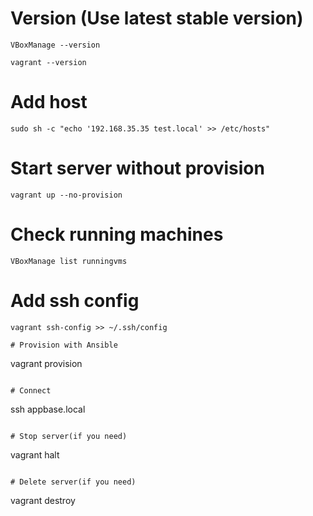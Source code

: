 # Version (Use latest stable version)
```
VBoxManage --version

vagrant --version
```

# Add host
```
sudo sh -c "echo '192.168.35.35 test.local' >> /etc/hosts"
```

# Start server without provision
```
vagrant up --no-provision
```

# Check running machines
```
VBoxManage list runningvms
```

# Add ssh config
```
vagrant ssh-config >> ~/.ssh/config

# Provision with Ansible
```
vagrant provision
```

# Connect
```
ssh appbase.local
```

# Stop server(if you need)
```
vagrant halt
```

# Delete server(if you need)
```
vagrant destroy
```